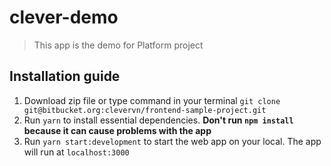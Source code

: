 # clever-demo

> This app is the demo for Platform project

## Installation guide

 1. Download zip file or type command in your terminal `git clone git@bitbucket.org:clevervn/frontend-sample-project.git`
 2. Run `yarn` to install essential dependencies. <b>Don't run `npm install` because it can cause problems with the app</b>
 3. Run `yarn start:development` to start the web app on your local. The app will run at `localhost:3000`